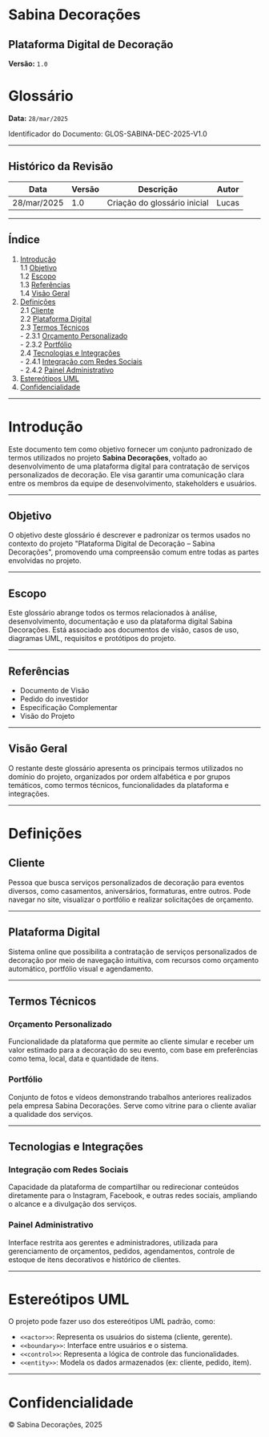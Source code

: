 # Sabina Decorações

## Plataforma Digital de Decoração

**Versão:** `1.0`

# Glossário

**Data:** `28/mar/2025`

Identificador do Documento: GLOS-SABINA-DEC-2025-V1.0

---

## Histórico da Revisão

| Data        | Versão | Descrição                      | Autor |
|-------------|--------|-------------------------------|--------|
| 28/mar/2025 | 1.0    | Criação do glossário inicial | Lucas  |

---

## Índice

1. [Introdução](#introdução)  
   1.1 [Objetivo](#objetivo)  
   1.2 [Escopo](#escopo)  
   1.3 [Referências](#referências)  
   1.4 [Visão Geral](#visão-geral)  
2. [Definições](#definições)  
   2.1 [Cliente](#cliente)  
   2.2 [Plataforma Digital](#plataforma-digital)  
   2.3 [Termos Técnicos](#termos-técnicos)  
       - 2.3.1 [Orçamento Personalizado](#orçamento-personalizado)  
       - 2.3.2 [Portfólio](#portfólio)  
   2.4 [Tecnologias e Integrações](#tecnologias-e-integrações)  
       - 2.4.1 [Integração com Redes Sociais](#integração-com-redes-sociais)  
       - 2.4.2 [Painel Administrativo](#painel-administrativo)  
3. [Estereótipos UML](#estereótipos-uml)  
4. [Confidencialidade](#confidencialidade)

---

# Introdução

Este documento tem como objetivo fornecer um conjunto padronizado de termos utilizados no projeto **Sabina Decorações**, voltado ao desenvolvimento de uma plataforma digital para contratação de serviços personalizados de decoração. Ele visa garantir uma comunicação clara entre os membros da equipe de desenvolvimento, stakeholders e usuários.

---

## Objetivo

O objetivo deste glossário é descrever e padronizar os termos usados no contexto do projeto "Plataforma Digital de Decoração – Sabina Decorações", promovendo uma compreensão comum entre todas as partes envolvidas no projeto.

---

## Escopo

Este glossário abrange todos os termos relacionados à análise, desenvolvimento, documentação e uso da plataforma digital Sabina Decorações. Está associado aos documentos de visão, casos de uso, diagramas UML, requisitos e protótipos do projeto.

---

## Referências

- Documento de Visão
- Pedido do investidor  
- Especificação Complementar
- Visão do Projeto

---

## Visão Geral

O restante deste glossário apresenta os principais termos utilizados no domínio do projeto, organizados por ordem alfabética e por grupos temáticos, como termos técnicos, funcionalidades da plataforma e integrações.

---

# Definições

## Cliente

Pessoa que busca serviços personalizados de decoração para eventos diversos, como casamentos, aniversários, formaturas, entre outros. Pode navegar no site, visualizar o portfólio e realizar solicitações de orçamento.

---

## Plataforma Digital

Sistema online que possibilita a contratação de serviços personalizados de decoração por meio de navegação intuitiva, com recursos como orçamento automático, portfólio visual e agendamento.

---

## Termos Técnicos

### Orçamento Personalizado

Funcionalidade da plataforma que permite ao cliente simular e receber um valor estimado para a decoração do seu evento, com base em preferências como tema, local, data e quantidade de itens.

### Portfólio

Conjunto de fotos e vídeos demonstrando trabalhos anteriores realizados pela empresa Sabina Decorações. Serve como vitrine para o cliente avaliar a qualidade dos serviços.

---

## Tecnologias e Integrações

### Integração com Redes Sociais

Capacidade da plataforma de compartilhar ou redirecionar conteúdos diretamente para o Instagram, Facebook, e outras redes sociais, ampliando o alcance e a divulgação dos serviços.

### Painel Administrativo

Interface restrita aos gerentes e administradores, utilizada para gerenciamento de orçamentos, pedidos, agendamentos, controle de estoque de itens decorativos e histórico de clientes.

---

# Estereótipos UML

O projeto pode fazer uso dos estereótipos UML padrão, como:

- `<<actor>>`: Representa os usuários do sistema (cliente, gerente).
- `<<boundary>>`: Interface entre usuários e o sistema.
- `<<control>>`: Representa a lógica de controle das funcionalidades.
- `<<entity>>`: Modela os dados armazenados (ex: cliente, pedido, item).

---

# Confidencialidade

© Sabina Decorações, 2025
